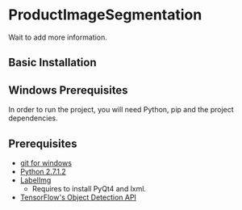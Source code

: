 # ProductImageSegmentation
Wait to add more information.

## Basic Installation

## Windows Prerequisites

In order to run the project, you will need Python, pip and the project dependencies.

## Prerequisites

  - [git for windows](https://git-for-windows.github.io/)
  - [Python 2.7.1.2](https://www.python.org/downloads/release/python-2712/)
  - [LabelImg](https://github.com/tzutalin/labelImg)
    - Requires to install PyQt4 and lxml.
  - [TensorFlow's Object Detection API](https://github.com/tensorflow/models/tree/master/research/object_detection)
